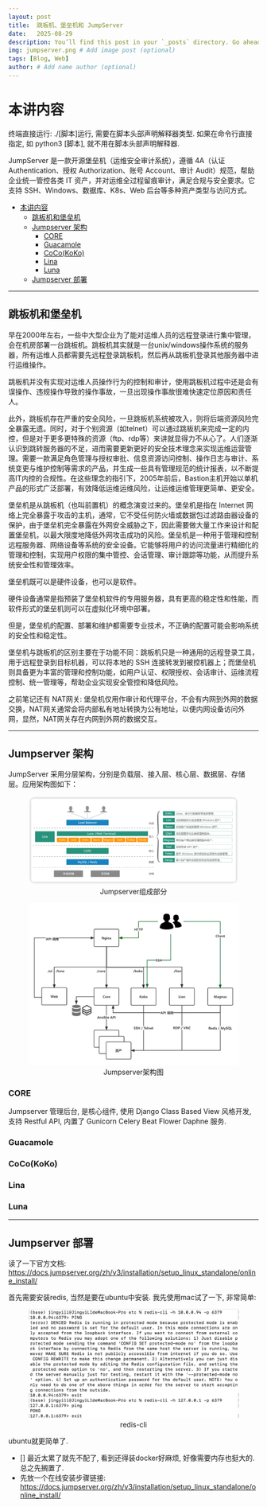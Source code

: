 ```yaml
---
layout: post
title:  跳板机、堡垒机和 JumpServer
date:   2025-08-29
description: You’ll find this post in your `_posts` directory. Go ahead and edit it and re-build the site to see your changes. # Add post description (optional)
img: jumpserver.png # Add image post (optional)
tags: [Blog, Web]
author: # Add name author (optional)
---
```

# 本讲内容

终端直接运行: ./[脚本]运行, 需要在脚本头部声明解释器类型. 如果在命令行直接指定, 如 python3 [脚本], 就不用在脚本头部声明解释器.

JumpServer 是一款开源堡垒机（运维安全审计系统），遵循 4A（认证 Authentication、授权 Authorization、账号 Account、审计 Audit）规范，帮助企业统一管控各类 IT 资产，并对运维全过程留痕审计，满足合规与安全要求。它支持 SSH、Windows、数据库、K8s、Web 后台等多种资产类型与访问方式。

- [本讲内容](#本讲内容)
  - [跳板机和堡垒机](#跳板机和堡垒机)
  - [Jumpserver 架构](#jumpserver-架构)
    - [CORE](#core)
    - [Guacamole](#guacamole)
    - [CoCo(KoKo)](#cocokoko)
    - [Lina](#lina)
    - [Luna](#luna)
  - [Jumpserver 部署](#jumpserver-部署)


---


## 跳板机和堡垒机

早在2000年左右，一些中大型企业为了能对运维人员的远程登录进行集中管理，会在机房部署一台跳板机。跳板机其实就是一台unix/windows操作系统的服务器，所有运维人员都需要先远程登录跳板机，然后再从跳板机登录其他服务器中进行运维操作。

跳板机并没有实现对运维人员操作行为的控制和审计，使用跳板机过程中还是会有误操作、违规操作导致的操作事故，一旦出现操作事故很难快速定位原因和责任人。

此外，跳板机存在严重的安全风险，一旦跳板机系统被攻入，则将后端资源风险完全暴露无遗。同时，对于个别资源（如telnet）可以通过跳板机来完成一定的内控，但是对于更多更特殊的资源（ftp、rdp等）来讲就显得力不从心了。人们逐渐认识到跳转服务器的不足，进而需要更新更好的安全技术理念来实现运维运营管理。需要一款满足角色管理与授权审批、信息资源访问控制、操作日志与审计、系统变更与维护控制等需求的产品，并生成一些具有管理规范的统计报表，以不断提高IT内控的合规性。在这些理念的指引下，2005年前后，Bastion主机开始以单机产品的形式广泛部署，有效降低运维运维风险，让运维运维管理更简单、更安全。

堡垒机是从跳板机（也叫前置机）的概念演变过来的。堡垒机是指在 Internet 网络上完全暴露于攻击的主机，通常，它不受任何防火墙或数据包过滤路由器设备的保护，由于堡垒机完全暴露在外网安全威胁之下，因此需要做大量工作来设计和配置堡垒机，以最大限度地降低外网攻击成功的风险。堡垒机是一种用于管理和控制远程服务器、网络设备等系统的安全设备。它能够将用户的访问流量进行精细化的管理和控制，实现用户权限的集中管控、会话管理、审计跟踪等功能，从而提升系统安全性和管理效率。

堡垒机既可以是硬件设备，也可以是软件。

硬件设备通常是指预装了堡垒机软件的专用服务器，具有更高的稳定性和性能，而软件形式的堡垒机则可以在虚拟化环境中部署。

但是，堡垒机的配置、部署和维护都需要专业技术，不正确的配置可能会影响系统的安全性和稳定性。

堡垒机与跳板机的区别主要在于功能不同：跳板机只是一种通用的远程登录工具，用于远程登录到目标机器，可以将本地的 SSH 连接转发到被控机器上；而堡垒机则具备更为丰富的管理和控制功能，如用户认证、权限授权、会话审计、运维流程控制、统一管理等，帮助企业实现安全管控和降低风险。

之前笔记还有 NAT网关: 堡垒机仅用作审计和代理平台，不会有内网到外网的数据交换，NAT网关通常会将内部私有地址转换为公有地址，以便内网设备访问外网，显然，NAT网关存在内网到外网的数据交互。

---

## Jumpserver 架构

JumpServer 采用分层架构，分别是负载层、接入层、核心层、数据层、存储层。应用架构图如下：

<figure style="text-align: center;">
<img src="/assets/img/js1.png" alt="" width="500">
<figcaption>Jumpserver组成部分</figcaption>
</figure>

<figure style="text-align: center;">
<img src="/assets/img/js2.png" alt="" width="500">
<figcaption>Jumpserver架构图</figcaption>
</figure>

### CORE

Jumpserver 管理后台, 是核心组件, 使用 Django Class Based View 风格开发, 支持 Restful API, 内置了 Gunicorn Celery Beat Flower Daphne 服务.



### Guacamole



### CoCo(KoKo)





### Lina


### Luna





---

## Jumpserver 部署

读了一下官方文档: <https://docs.jumpserver.org/zh/v3/installation/setup_linux_standalone/online_install/>

首先需要安装redis, 当然是要在ubuntu中安装. 我先使用mac试了一下, 非常简单:

<figure style="text-align: center;">
<img src="/assets/img/js3.png" alt="" width="500">
<figcaption>redis-cli</figcaption>
</figure>

ubuntu就更简单了. 

- [] 最近太累了就先不配了, 看到还得装docker好麻烦, 好像需要内存也挺大的. 总之先搁置了.
- 先放一个在线安装步骤链接: <https://docs.jumpserver.org/zh/v3/installation/setup_linux_standalone/online_install/>

